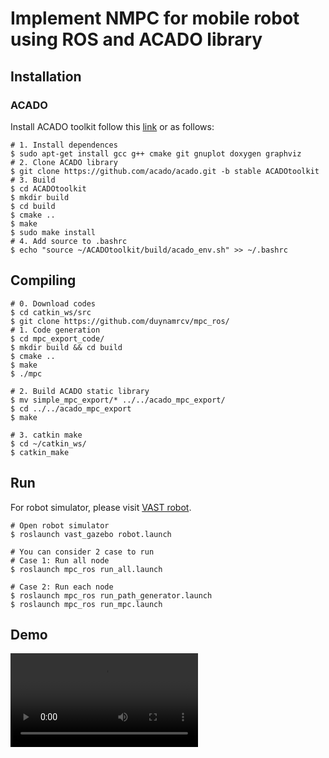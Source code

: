# Implement NMPC for mobile robot using ROS and ACADO library

## Installation
### ACADO
Install ACADO toolkit follow this [link](https://acado.github.io/install_linux.html) or as follows:
```
# 1. Install dependences
$ sudo apt-get install gcc g++ cmake git gnuplot doxygen graphviz
# 2. Clone ACADO library
$ git clone https://github.com/acado/acado.git -b stable ACADOtoolkit
# 3. Build
$ cd ACADOtoolkit
$ mkdir build
$ cd build
$ cmake ..
$ make
$ sudo make install
# 4. Add source to .bashrc
$ echo "source ~/ACADOtoolkit/build/acado_env.sh" >> ~/.bashrc
```

## Compiling
```
# 0. Download codes
$ cd catkin_ws/src
$ git clone https://github.com/duynamrcv/mpc_ros/
# 1. Code generation
$ cd mpc_export_code/
$ mkdir build && cd build
$ cmake ..
$ make
$ ./mpc

# 2. Build ACADO static library
$ mv simple_mpc_export/* ../../acado_mpc_export/
$ cd ../../acado_mpc_export
$ make 

# 3. catkin make
$ cd ~/catkin_ws/
$ catkin_make
```

## Run
For robot simulator, please visit [VAST robot](https://github.com/dorecasan/mobile_robot_mpc_controller/tree/main/vast_robot).
```
# Open robot simulator
$ roslaunch vast_gazebo robot.launch

# You can consider 2 case to run
# Case 1: Run all node
$ roslaunch mpc_ros run_all.launch

# Case 2: Run each node
$ roslaunch mpc_ros run_path_generator.launch
$ roslaunch mpc_ros run_mpc.launch
```

## Demo
![](results/demo_mpc.mp4)
